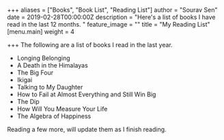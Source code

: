 +++
aliases = ["Books", "Book List", "Reading List"]
author = "Sourav Sen"
date = 2019-02-28T00:00:00Z
description = "Here's a list of books I have read in the last 12 months. "
feature_image = ""
title = "My Reading List"
[menu.main]
weight = 4

+++
The following are a list of books I read in the last year. 

* Longing Belonging
* A Death in the Himalayas
* The Big Four
* Ikigai
* Talking to My Daughter
* How to Fail at Almost Everything and Still Win Big
* The Dip
* How Will You Measure Your Life
* The Algebra of Happiness

Reading a few more, will update them as I finish reading. 
